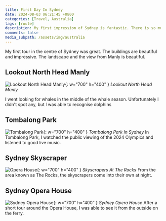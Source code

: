 ```yaml
---
title: First Day In Sydney
date: 2024-08-03 06:21:45 +0800
categories: [Travel, Australia]
tags: [route]
description: My first impression of Sydney is fantastic. There is so much to discover.
comments: false
media_subpath: /assets/img/australia
---
```

My first tour in the centre of Sydney was great. The buildings are beautiful and impressive. The landscape and the view from Manly is beautiful.

## Lookout North Head Manly
![Lookout North Head Manly](lookoutsea.jpg){: w="700" h="400" }
_Lookout North Head Manly_

I went looking for whales in the middle of the whale season. Unfortunately I didn't spot any, but I was able to recognise dolphins.

## Tombalong Park
![Tombalong Park](tombalongpark.jpg){: w="700" h="400" }
_Tombalong Park In Sydney_
In Tombalong Park, I watched the public viewing of the 2024 Olympics and listened to good live music.

## Sydney Skyscraper
![Opera House](skyscraper.jpg){: w="700" h="400" }
_Skyscrapers At The Rocks_
From the area known as The Rocks, the skyscrapers come into their own at night.

## Sydney Opera House
![Sydney Opera House](operahouse.jpg){: w="700" h="400" }
_Sydney Opera House_
After a short tour around the Opera House, I was able to see it from the outside on the ferry.




